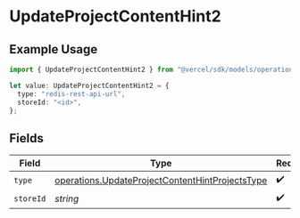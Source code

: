 # UpdateProjectContentHint2

## Example Usage

```typescript
import { UpdateProjectContentHint2 } from "@vercel/sdk/models/operations/updateproject.js";

let value: UpdateProjectContentHint2 = {
  type: "redis-rest-api-url",
  storeId: "<id>",
};
```

## Fields

| Field                                                                                                              | Type                                                                                                               | Required                                                                                                           | Description                                                                                                        |
| ------------------------------------------------------------------------------------------------------------------ | ------------------------------------------------------------------------------------------------------------------ | ------------------------------------------------------------------------------------------------------------------ | ------------------------------------------------------------------------------------------------------------------ |
| `type`                                                                                                             | [operations.UpdateProjectContentHintProjectsType](../../models/operations/updateprojectcontenthintprojectstype.md) | :heavy_check_mark:                                                                                                 | N/A                                                                                                                |
| `storeId`                                                                                                          | *string*                                                                                                           | :heavy_check_mark:                                                                                                 | N/A                                                                                                                |